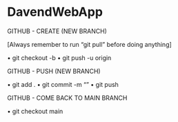# DavendWebApp

GITHUB - CREATE (NEW BRANCH)

[Always remember to run “git pull” before doing anything]

•⁠  ⁠git checkout -b <branchName>
•⁠  ⁠⁠git push -u origin <branchName>

GITHUB - PUSH (NEW BRANCH)

•⁠  ⁠git add .
•⁠  ⁠⁠git commit -m “<comment>”
•⁠  ⁠⁠git push

GITHUB - COME BACK TO MAIN BRANCH

•⁠  ⁠git checkout main